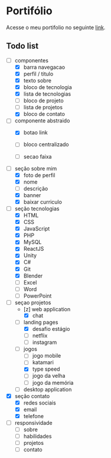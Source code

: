 # Portifólio
Acesse o meu portifolio no seguinte [link](https://gabrielsoares522.github.io/portifolio/).

## Todo list
- [ ] componentes
    - [x] barra navegacao
    - [x] perfil / titulo
    - [x] texto sobre
    - [x] bloco de tecnologia
    - [x] lista de tecnologias
    - [ ] bloco de projeto
    - [ ] lista de projetos
    - [x] bloco de contato

- [ ] componente abstraido
    - [x] botao link
    - [ ] bloco centralizado
    - [ ] secao faixa
    


- [ ] seção sobre mim
    - [x] foto de perfil
    - [x] nome
    - [ ] descrição
    - [x] banner
    - [x] baixar curriculo

- [ ] seção tecnologias
    - [x] HTML
    - [x] CSS
    - [x] JavaScript
    - [x] PHP
    - [x] MySQL
    - [x] ReactJS
    - [x] Unity
    - [x] C#
    - [x] Git
    - [x] Blender
    - [ ] Excel
    - [ ] Word
    - [ ] PowerPoint

- [ ] seçao projetos
    - [z] web application
        - [x] chat
    - [ ] landing pages
        - [x] desafio estágio
        - [ ] netflix
        - [ ] instagram
    - [ ] jogos
        - [ ] jogo mobile
        - [ ] katamari
        - [x] type speed
        - [ ] jogo da velha
        - [ ] jogo da memória
    - [ ] desktop application

- [x] seção contato
    - [x] redes sociais
    - [x] email
    - [x] telefone

- [ ] responsividade
    - [ ] sobre
    - [ ] habilidades
    - [ ] projetos
    - [ ] contato